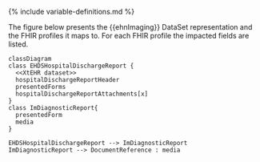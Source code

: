 {% include variable-definitions.md %}

The figure below presents the {{ehnImaging}} DataSet representation and the FHIR profiles it maps to. For each FHIR profile the impacted fields are listed.

```mermaid
classDiagram
class EHDSHospitalDischargeReport {
  <<XtEHR dataset>>
  hospitalDischargeReportHeader
  presentedForms
  hospitalDischargeReportAttachments[x]
}
class ImDiagnosticReport{
  presentedForm
  media
}

EHDSHospitalDischargeReport --> ImDiagnosticReport
ImDiagnosticReport --> DocumentReference : media
```

